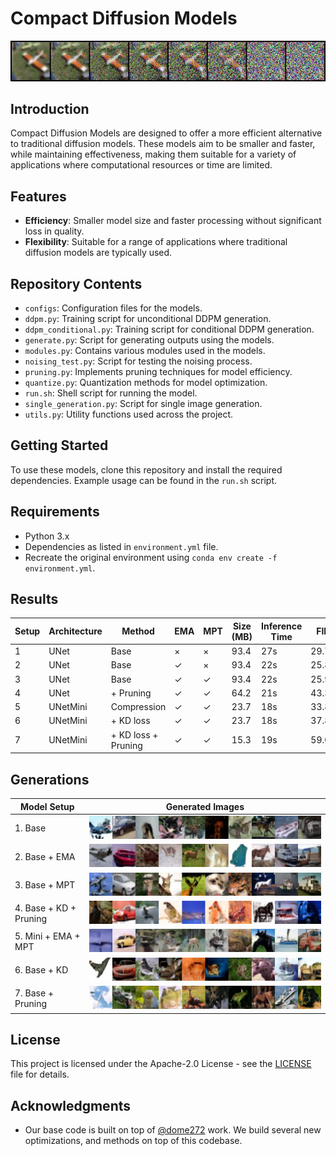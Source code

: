 # Compact Diffusion Models

![.](images/noise.jpg)

## Introduction
Compact Diffusion Models are designed to offer a more efficient alternative to traditional diffusion models. These models aim to be smaller and faster, while maintaining effectiveness, making them suitable for a variety of applications where computational resources or time are limited.

## Features
- **Efficiency**: Smaller model size and faster processing without significant loss in quality.
- **Flexibility**: Suitable for a range of applications where traditional diffusion models are typically used.

## Repository Contents
- `configs`: Configuration files for the models.
- `ddpm.py`: Training script for unconditional DDPM generation.
- `ddpm_conditional.py`: Training script for conditional DDPM generation.
- `generate.py`: Script for generating outputs using the models.
- `modules.py`: Contains various modules used in the models.
- `noising_test.py`: Script for testing the noising process.
- `pruning.py`: Implements pruning techniques for model efficiency.
- `quantize.py`: Quantization methods for model optimization.
- `run.sh`: Shell script for running the model.
- `single_generation.py`: Script for single image generation.
- `utils.py`: Utility functions used across the project.

## Getting Started
To use these models, clone this repository and install the required dependencies. Example usage can be found in the `run.sh` script.

## Requirements
- Python 3.x
- Dependencies as listed in `environment.yml` file.
- Recreate the original environment using `conda env create -f environment.yml`.
## Results

| Setup | Architecture | Method                    | EMA | MPT | Size (MB) | Inference Time | FID   |
|-------|--------------|---------------------------|-----|-----|-----------|----------------|-------|
| 1     | UNet         | Base                      | ×   | ×   | 93.4      | 27s            | 29.72 |
| 2     | UNet         | Base                      | ✓   | ×   | 93.4      | 22s            | 25.84 |
| 3     | UNet         | Base                      | ✓   | ✓   | 93.4      | 22s            | 25.92 |
| 4     | UNet         | + Pruning                 | ✓   | ✓   | 64.2      | 21s            | 43.36 |
| 5     | UNetMini     | Compression               | ✓   | ✓   | 23.7      | 18s            | 33.82 |
| 6     | UNetMini     | + KD loss                 | ✓   | ✓   | 23.7      | 18s            | 37.82 |
| 7     | UNetMini     | + KD loss + Pruning       | ✓   | ✓   | 15.3      | 19s            | 59.01 |


## Generations

| Model Setup       | Generated Images |
|-------------------|------------------|
| 1. Base           | ![Base Model](images/base.jpg) |
| 2. Base + EMA    | ![Base + EMA](images/base_ema.jpg) |
| 3. Base + MPT    | ![Base + MPT](images/base_mpt.jpg) |
| 4. Base + KD + Pruning| ![Base + Pruning](images/base_kd_pruned.jpg) |
| 5. Mini + EMA + MPT| ![Mini + EMA + MPT](images/base_compressed.jpg) |
| 6. Base + KD     | ![Base + KD](images/base_kd.jpg) |
| 7. Base + Pruning| ![Base + Pruning](images/base_pruned.jpg) |


## License
This project is licensed under the Apache-2.0 License - see the [LICENSE](LICENSE) file for details.

## Acknowledgments
- Our base code is built on top of [@dome272](https://github.com/dome272/Diffusion-Models-pytorch) work. We build several new optimizations, and methods on top of this codebase.

